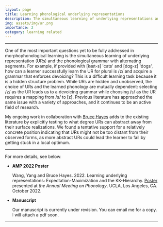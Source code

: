 ```yaml
---
layout: page
title: Learning phonological underlying representations
description: The simultaneous learning of underlying representations and phonology. 
img: assets/img/ur.png
importance: 2
category: learning related
---
```

---
One of the most important questions yet to be fully addressed in morphophonological learning is the simultaneous learning of underlying representation (URs) and the phonological grammar with alternating segments. For example, if provided with [kæt-s] 'cats' and [dɑg-z] 'dogs', how can a learner successfully learn the UR for plural is /z/ and acquire a grammar that enforces devoicing? This is a difficult learning task because it is a hidden structure problem. While URs are hidden and unobserved, the choice of URs and the learned phonology are mutually dependent: selecting /z/ as the UR leads us to a devoicing grammar while choosing /s/ as the UR requires a mapping from /s/ to [z]. Previous literature has approached the same issue with a variety of approaches, and it continues to be an active field of research. 

My ongoing work in collaboration with [Bruce Hayes](https://linguistics.ucla.edu/people/hayes/) adds to the existing literature by explicitly testing to what degree URs can abstract away from their surface realizations. We found a tentative support for a relatively concrete position indicating that URs might not be too distant from their observed forms, as more abstract URs could lead the learner to fail by getting stuck in a local optimum.

---

For more details, see below:
- **AMP 2022 Poster**

    Wang, Yang and Bruce Hayes. 2022. Learning underlying representations: Expectation-Maximization and the KK-Hierarchy. <a href="{{ site.url }}/assets/pdf/WangHayes2022_LearningUR_AMPPoster.pdf" target="_blank">Poster</a> presented at *the Annual Meeting on Phonology*. UCLA, Los Angeles, CA. October 2022.
    
- **Manuscript** 

    Our manuscript is currently under revision. You can email me for a copy. I will attach a pdf soon.

---